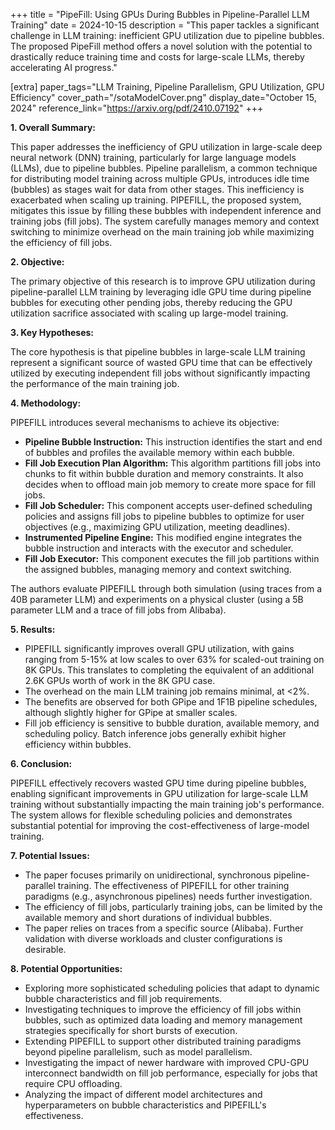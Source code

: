 +++
title = "PipeFill: Using GPUs During Bubbles in Pipeline-Parallel LLM Training"
date = 2024-10-15
description = "This paper tackles a significant challenge in LLM training: inefficient GPU utilization due to pipeline bubbles.  The proposed PipeFill method offers a novel solution with the potential to drastically reduce training time and costs for large-scale LLMs, thereby accelerating AI progress."

[extra]
paper_tags="LLM Training, Pipeline Parallelism, GPU Utilization, GPU Efficiency"
cover_path="/sotaModelCover.png"
display_date="October 15, 2024"
reference_link="https://arxiv.org/pdf/2410.07192"
+++

**1. Overall Summary:**

This paper addresses the inefficiency of GPU utilization in large-scale deep neural network (DNN) training, particularly for large language models (LLMs), due to pipeline bubbles. Pipeline parallelism, a common technique for distributing model training across multiple GPUs, introduces idle time (bubbles) as stages wait for data from other stages. This inefficiency is exacerbated when scaling up training. PIPEFILL, the proposed system, mitigates this issue by filling these bubbles with independent inference and training jobs (fill jobs). The system carefully manages memory and context switching to minimize overhead on the main training job while maximizing the efficiency of fill jobs.

**2. Objective:**

The primary objective of this research is to improve GPU utilization during pipeline-parallel LLM training by leveraging idle GPU time during pipeline bubbles for executing other pending jobs, thereby reducing the GPU utilization sacrifice associated with scaling up large-model training.

**3. Key Hypotheses:**

The core hypothesis is that pipeline bubbles in large-scale LLM training represent a significant source of wasted GPU time that can be effectively utilized by executing independent fill jobs without significantly impacting the performance of the main training job.

**4. Methodology:**

PIPEFILL introduces several mechanisms to achieve its objective:

* **Pipeline Bubble Instruction:** This instruction identifies the start and end of bubbles and profiles the available memory within each bubble.
* **Fill Job Execution Plan Algorithm:** This algorithm partitions fill jobs into chunks to fit within bubble duration and memory constraints. It also decides when to offload main job memory to create more space for fill jobs.
* **Fill Job Scheduler:** This component accepts user-defined scheduling policies and assigns fill jobs to pipeline bubbles to optimize for user objectives (e.g., maximizing GPU utilization, meeting deadlines).
* **Instrumented Pipeline Engine:** This modified engine integrates the bubble instruction and interacts with the executor and scheduler.
* **Fill Job Executor:** This component executes the fill job partitions within the assigned bubbles, managing memory and context switching.

The authors evaluate PIPEFILL through both simulation (using traces from a 40B parameter LLM) and experiments on a physical cluster (using a 5B parameter LLM and a trace of fill jobs from Alibaba).

**5. Results:**

* PIPEFILL significantly improves overall GPU utilization, with gains ranging from 5-15% at low scales to over 63% for scaled-out training on 8K GPUs. This translates to completing the equivalent of an additional 2.6K GPUs worth of work in the 8K GPU case.
* The overhead on the main LLM training job remains minimal, at <2%.
* The benefits are observed for both GPipe and 1F1B pipeline schedules, although slightly higher for GPipe at smaller scales.
* Fill job efficiency is sensitive to bubble duration, available memory, and scheduling policy. Batch inference jobs generally exhibit higher efficiency within bubbles.

**6. Conclusion:**

PIPEFILL effectively recovers wasted GPU time during pipeline bubbles, enabling significant improvements in GPU utilization for large-scale LLM training without substantially impacting the main training job's performance. The system allows for flexible scheduling policies and demonstrates substantial potential for improving the cost-effectiveness of large-model training.


**7. Potential Issues:**

* The paper focuses primarily on unidirectional, synchronous pipeline-parallel training. The effectiveness of PIPEFILL for other training paradigms (e.g., asynchronous pipelines) needs further investigation.
* The efficiency of fill jobs, particularly training jobs, can be limited by the available memory and short durations of individual bubbles.
* The paper relies on traces from a specific source (Alibaba). Further validation with diverse workloads and cluster configurations is desirable.

**8. Potential Opportunities:**

* Exploring more sophisticated scheduling policies that adapt to dynamic bubble characteristics and fill job requirements.
* Investigating techniques to improve the efficiency of fill jobs within bubbles, such as optimized data loading and memory management strategies specifically for short bursts of execution.
* Extending PIPEFILL to support other distributed training paradigms beyond pipeline parallelism, such as model parallelism.
* Investigating the impact of newer hardware with improved CPU-GPU interconnect bandwidth on fill job performance, especially for jobs that require CPU offloading.
* Analyzing the impact of different model architectures and hyperparameters on bubble characteristics and PIPEFILL's effectiveness.
